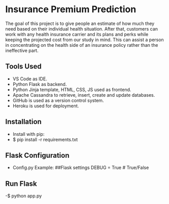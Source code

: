 # Insurance Premium Prediction
The goal of this project is to give people an estimate of how much they need based on their individual health situation. After that, customers can work with any health insurance carrier and its plans and perks while keeping the projected cost from our study in mind. This can assist a person in concentrating on the health side of an insurance policy rather than the ineffective part.

## Tools Used
 - VS Code as IDE.
 - Python Flask as backend.
 - Python Jinja template, HTML, CSS, JS used as frontend.
 - Apache Cassandra to retrieve, insert, create and update databases.
 - GitHub is used as a version control system.
 - Heroku is used for deployment.

## Installation
 - Install with pip:
 - $ pip install -r requirements.txt

## Flask Configuration
 - Config.py
    Example:
    ##Flask settings
    DEBUG = True  # True/False

## Run Flask
  -$ python app.py
